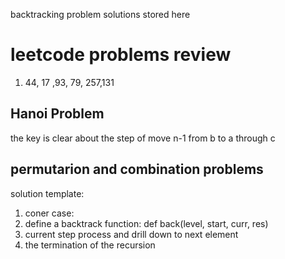 backtracking problem solutions stored here
# leetcode problems review
1. 44, 17 ,93, 79, 257,131
## Hanoi Problem
the key is clear about the step of move n-1 from b to a through c
## permutarion and combination problems
solution template:
1. coner case:
2. define a backtrack function: def back(level, start, curr, res)
3. current step process and drill down to next element
4. the termination of the recursion
